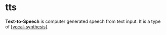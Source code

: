 # tts

**Text-to-Speech** is computer generated speech from text input.  It is a type of [[vocal-synthesis]].

[//begin]: # "Autogenerated link references for markdown compatibility"
[vocal-synthesis]: vocal-synthesis "vocal synthesis"
[//end]: # "Autogenerated link references"

